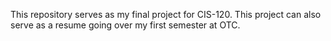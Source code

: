 This repository serves as my final project for CIS-120. This project can also serve as a resume going over my first semester at OTC.
